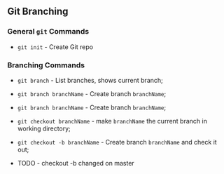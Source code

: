 ## Git Branching

### General `git` Commands

* `git init` - Create Git repo

### Branching Commands

* `git branch` - List branches, shows current branch;

* `git branch branchName` - Create branch `branchName`;

* `git branch branchName` - Create branch `branchName`;

* `git checkout branchName` - make `branchName` the current branch in working directory;

* `git checkout -b branchName` - Create branch `branchName` and check it out;

* TODO - checkout -b changed on master
